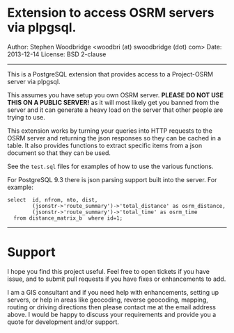 Extension to access OSRM servers via plpgsql.
=============================================

Author: Stephen Woodbridge <woodbri (at) swoodbridge (dot) com>
Date: 2013-12-14
License: BSD 2-clause

---------------------------------------------------------------------------

This is a PostgreSQL extension that provides access to a Project-OSRM server via plpgsql.

This assumes you have setup you own OSRM server. **PLEASE DO NOT USE THIS ON A PUBLIC SERVER!** as it will most likely get you banned from the server and it can generate a heavy load on the server that other people are trying to use.

This extension works by turning your queries into HTTP requests to the OSRM server and returning the json responses so they can be cached in a table. It also provides functions to extract specific items from a json document so that they can be used.

See the ``test.sql`` files for examples of how to use the various functions.

For PostgreSQL 9.3 there is json parsing support built into the server. For
example:
```
select  id, nfrom, nto, dist,
        (jsonstr->'route_summary')->'total_distance' as osrm_distance,
        (jsonstr->'route_summary')->'total_time' as osrm_time
  from distance_matrix_b  where id=1;
```

----------------------------------------------------------------------------

Support
=======

I hope you find this project useful. Feel free to open tickets if you have issue, and to submit pull requests if you have fixes or enhancements to add.

I am a GIS consultant and if you need help with enhancements, setting up servers, or help in areas like geocoding, reverse geocoding, mapping, routing or driving directions then please contact me at the email address above. I would be happy to discuss your requirements and provide you a quote for development and/or support.

